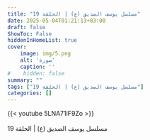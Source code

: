 ```yaml
---
title: "مسلسل يوسف الصديق (ع) | الحلقة 19"
date: 2025-05-04T01:21:13+03:00
draft: false
ShowToc: False
hiddenInHomeList: true
cover:
    image: img/5.png
    alt: 'صورة'
    caption: ''
#    hidden: false
summary: ""
tags: ["مسلسل يوسف الصديق (ع) | الحلقة 19"]
categories: []
---
```


{{< youtube 5LNA71iF9Zo >}}  
 <br>
مسلسل يوسف الصديق (ع) | الحلقة 19